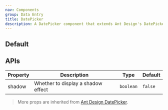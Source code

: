 ```yaml
---
nav: Components
group: Data Entry
title: DatePicker
description: A DatePicker component that extends Ant Design's DatePicker with additional styling options. It provides different visual variants and an optional shadow effect.
---
```


## Default

<code src="./demos/index.tsx" nopadding></code>

## APIs

| Property | Description                        | Type      | Default |
| -------- | ---------------------------------- | --------- | ------- |
| shadow   | Whether to display a shadow effect | `boolean` | `false` |

> More props are inherited from [Ant Design DatePicker](https://ant.design/components/date-picker).
